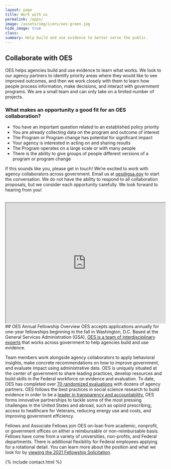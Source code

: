```yaml
---
layout: page
title: Work with us
permalink: /opps/
image: /assets/img/icons/oes-green.jpg
hide_image: true
class:
summary: Help build and use evidence to better serve the public.
---
```


## Collaborate with OES

OES helps agencies build and use evidence to learn what works.  We look  to our agency partners to identify priority areas where they would like to see improved outcomes, and then we work closely with them to learn how people process information, make decisions, and interact with  government programs.  We are a small team and can only take on a limited number of projects. 

### What makes an opportunity a good fit for an OES collaboration?
- You have an important question  related to an established policy priority 
- You are already collecting data on the program and outcome of interest
- The Program or Program change has potential for significant impact
- Your agency is interested in acting on and sharing results 
- The Program operates on a large scale or with many people 
- There is the ability to give groups of people different versions of a program or program change

If this sounds like you, please get in touch! We’re excited to work with agency collaborators across government. Email us at <a href="mailto:oes@gsa.gov?subject=Partnering with OES: Project Idea">oes@gsa.gov</a> to start the conversation. We do not have the ability to respond to all collaboration proposals, but we consider each opportunity carefully. We look forward to hearing from you!
<br><br>
<iframe src="https://www.youtube.com/embed/9KSQ3YLpuV4" width="512" height="384"></iframe>
## OES Annual Fellowship Overview
OES accepts applications annually for one-year fellowships beginning in the fall in Washington, D.C. Based at the General Services Administration (GSA), <a href="https://oes.gsa.gov/team/">OES is a team of interdisciplinary experts</a> that works across government to help agencies build and use evidence. 

Team members work alongside agency collaborators to apply behavioral insights, make concrete recommendations on how to improve government, and evaluate impact using administrative data. OES is uniquely situated at the center of government to share leading practices, develop resources and build skills in the Federal workforce on evidence and evaluation. To date, OES has completed over <a href="http://oes.gsa.gov/work">70 randomized evaluations</a> with dozens of agency partners. OES follows the best practices in social science research to build evidence in order to be a <a href="http://oes.gsa.gov/methods">leader in transparency and accountability.</a> OES forms innovative partnerships to tackle some of the most pressing challenges in the United States and abroad, such as  opioid prescribing, access to healthcare for Veterans, reducing energy use and costs, and improving government efficiency. 

Fellows and Associate Fellows join OES on-loan from academic, nonprofit, or government offices on either a reimbursable or non-reimbursable basis. Fellows have come from a variety of universities, non-profits, and Federal departments. There is additional flexibility for Federal employees applying for a rotational detail. You can learn more about the position and what we look for by [viewing the 2021 Fellowship Solicitation]({{site.baseurl}}/assets/files/GSA_OES_SolicitationFY21.pdf). 


<section class="usa-section bg-white">
  {% include contact.html %}
</section>
